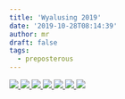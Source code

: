 ```yaml
---
title: 'Wyalusing 2019'
date: '2019-10-28T08:14:39'
author: mr
draft: false
tags:
  - preposterous
---
```

[ ![](/assets/33-img_4268.jpg) ](assets/33-img_4268.jpg) [
![](/assets/33-img_4271.jpg) ](assets/33-img_4271.jpg) [
![](/assets/33-img_4280.jpg) ](assets/33-img_4280.jpg) [
![](/assets/33-img_4291.jpg) ](assets/33-img_4291.jpg) [
![](/assets/33-img_4294.jpg) ](assets/33-img_4294.jpg) [
![](/assets/33-img_4296.jpg) ](assets/33-img_4296.jpg) [
![](/assets/33-img_4305.jpg) ](assets/33-img_4305.jpg)

